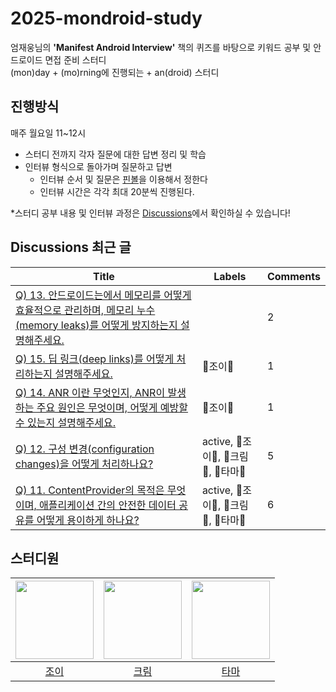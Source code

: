 # 2025-mondroid-study
엄재웅님의 **'Manifest Android Interview'** 책의 퀴즈를 바탕으로 키워드 공부 및 안드로이드 면접 준비 스터디  
(mon)day + (mo)rning에 진행되는 + an(droid) 스터디

## 진행방식
매주 월요일 11~12시

- 스터디 전까지 각자 질문에 대한 답변 정리 및 학습
- 인터뷰 형식으로 돌아가며 질문하고 답변
  - 인터뷰 순서 및 질문은 [핀볼](https://lazygyu.github.io/roulette/)을 이용해서 정한다
  - 인터뷰 시간은 각각 최대 20분씩 진행된다.

*스터디 공부 내용 및 인터뷰 과정은 [Discussions](https://github.com/woowacourse-study/2025-mondroid-study/discussions)에서 확인하실 수 있습니다!

## Discussions 최근 글
<!-- discussions-list-start -->
| Title | Labels | Comments |
|-------|--------|----------|
| [Q) 13. 안드로이드는에서 메모리를 어떻게 효율적으로 관리하며, 메모리 누수(memory leaks)를 어떻게 방지하는지 설명해주세요.](https://github.com/woowacourse-study/2025-mondroid-study/discussions/18) |  | 2 |
| [Q) 15. 딥 링크(deep links)를 어떻게 처리하는지 설명해주세요.](https://github.com/woowacourse-study/2025-mondroid-study/discussions/20) | 🍋조이🍋 | 1 |
| [Q) 14. ANR 이란 무엇인지, ANR이 발생하는 주요 원인은 무엇이며, 어떻게 예방할 수 있는지 설명해주세요.](https://github.com/woowacourse-study/2025-mondroid-study/discussions/19) | 🍋조이🍋 | 1 |
| [Q) 12. 구성 변경(configuration changes)을 어떻게 처리하나요?](https://github.com/woowacourse-study/2025-mondroid-study/discussions/17) | active, 🍋조이🍋, 🍦크림🍦, 🦦타마🦦 | 5 |
| [Q) 11. ContentProvider의 목적은 무엇이며, 애플리케이션 간의 안전한 데이터 공유를 어떻게 용이하게 하나요?](https://github.com/woowacourse-study/2025-mondroid-study/discussions/16) | active, 🍋조이🍋, 🍦크림🍦, 🦦타마🦦 | 6 |
<!-- discussions-list-end -->

## 스터디원
| <img src="https://github.com/gahyunkim.png" width="125"/> | <img src="https://github.com/ijh1298.png" width="125"/> | <img src="https://github.com/etama123.png" width="125"/> |
|:---------:|:---------:|:---------:|
|[조이](https://github.com/gahyunkim)</br>|[크림](https://github.com/ijh1298)</br>|[타마](https://github.com/etama123)</br>|
</br>
